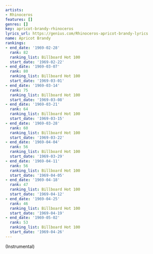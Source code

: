 ```yaml
---
artists:
- Rhinoceros
features: []
genres: []
key: apricot-brandy-rhinoceros
lyrics_url: https://genius.com/Rhinoceros-apricot-brandy-lyrics
name: Apricot Brandy
rankings:
- end_date: '1969-02-28'
  rank: 82
  ranking_list: Billboard Hot 100
  start_date: '1969-02-22'
- end_date: '1969-03-07'
  rank: 80
  ranking_list: Billboard Hot 100
  start_date: '1969-03-01'
- end_date: '1969-03-14'
  rank: 75
  ranking_list: Billboard Hot 100
  start_date: '1969-03-08'
- end_date: '1969-03-21'
  rank: 64
  ranking_list: Billboard Hot 100
  start_date: '1969-03-15'
- end_date: '1969-03-28'
  rank: 60
  ranking_list: Billboard Hot 100
  start_date: '1969-03-22'
- end_date: '1969-04-04'
  rank: 56
  ranking_list: Billboard Hot 100
  start_date: '1969-03-29'
- end_date: '1969-04-11'
  rank: 56
  ranking_list: Billboard Hot 100
  start_date: '1969-04-05'
- end_date: '1969-04-18'
  rank: 47
  ranking_list: Billboard Hot 100
  start_date: '1969-04-12'
- end_date: '1969-04-25'
  rank: 46
  ranking_list: Billboard Hot 100
  start_date: '1969-04-19'
- end_date: '1969-05-02'
  rank: 53
  ranking_list: Billboard Hot 100
  start_date: '1969-04-26'
---
```

(Instrumental)
